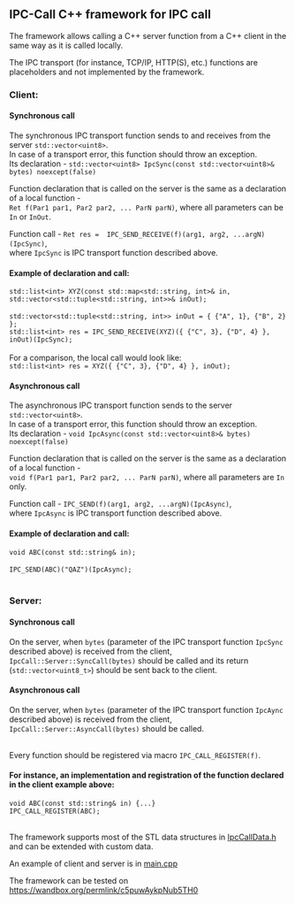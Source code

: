 ## IPC-Call C++ framework for IPC call

The framework allows calling a C++ server function from a C++ client in the same way as it is called locally.

The IPC transport (for instance, TCP/IP, HTTP(S), etc.) functions are placeholders and not implemented by the framework.

### Client: 

#### Synchronous call 
The synchronous  IPC transport function sends to and receives from the server ```std::vector<uint8>```.<br/>In case of a transport error, this function should throw an exception.<br/>
Its declaration - `std::vector<uint8> IpcSync(const std::vector<uint8>& bytes) noexcept(false)`

Function declaration that is called on the server is the same as a declaration of a local function -<br/> `Ret f(Par1 par1, Par2 par2, ... ParN parN)`, where all parameters can be `In` or `InOut`.
   
Function call - `Ret res =  IPC_SEND_RECEIVE(f)(arg1, arg2, ...argN)(IpcSync)`, <br/>where `IpcSync` is IPC transport function described above.<br/>

#### Example of declaration and call:
`std::list<int> XYZ(const std::map<std::string, int>& in, std::vector<std::tuple<std::string, int>>& inOut);`<br/><br/>
`std::vector<std::tuple<std::string, int>> inOut = { {"A", 1}, {"B", 2} };`<br/>
`std::list<int> res = IPC_SEND_RECEIVE(XYZ)({ {"C", 3}, {"D", 4} }, inOut)(IpcSync);`
<br/><br/>
For a comparison, the local call would look like:<br/>
`std::list<int> res = XYZ({ {"C", 3}, {"D", 4} }, inOut);`

#### Asynchronous call 
The asynchronous  IPC transport function sends to the server ```std::vector<uint8>```.<br/>In case of a transport error, this function should throw an exception.<br/>
Its declaration - `void IpcAsync(const std::vector<uint8>& bytes) noexcept(false)`

Function declaration that is called on the server is the same as a declaration of a local function -<br/> `void f(Par1 par1, Par2 par2, ... ParN parN)`, where all parameters are `In` only.
   
Function call - `IPC_SEND(f)(arg1, arg2, ...argN)(IpcAsync)`, <br/>where `IpcAsync` is IPC transport function described above.<br/>

#### Example of declaration and call:
`void ABC(const std::string& in);`<br/><br/>
`IPC_SEND(ABC)("QAZ")(IpcAsync);`
<br/><br/>

### Server: 

#### Synchronous call 
On the server, when `bytes` (parameter of the IPC transport function `IpcSync` described above) is received from the client, `IpcCall::Server::SyncCall(bytes)` should be called and its return (`std::vector<uint8_t>`) should be sent back to the client.<br/>

#### Asynchronous call 
On the server, when `bytes` (parameter of the IPC transport function `IpcAync` described above) is received from the client, `IpcCall::Server::AsyncCall(bytes)` should be called.<br/><br/>

Every function should be registered via macro `IPC_CALL_REGISTER(f)`.<br/>

#### For instance, an implementation and registration of the function declared in the client example above:
`void ABC(const std::string& in) {...}`<br/>
`IPC_CALL_REGISTER(ABC);`<br/><br/>

The framework supports most of the STL data structures in [IpcCallData.h](https://github.com/amarmer/IPC-Call/blob/main/IpcCallData.h) and can be extended with custom data.

An example of client and server is in [main.cpp](https://github.com/amarmer/IPC-Call/blob/main/Main.cpp)

The framework can be tested on https://wandbox.org/permlink/c5puwAykpNub5TH0

